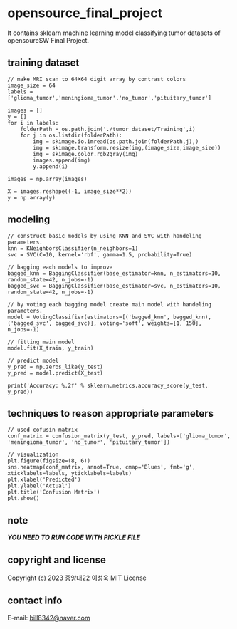 # opensource_final_project
It contains sklearn machine learning model classifying tumor datasets of opensoureSW Final Project.

## training dataset
```
// make MRI scan to 64X64 digit array by contrast colors
image_size = 64
labels = ['glioma_tumor','meningioma_tumor','no_tumor','pituitary_tumor']

images = []
y = []
for i in labels:
    folderPath = os.path.join('./tumor_dataset/Training',i)
    for j in os.listdir(folderPath):
        img = skimage.io.imread(os.path.join(folderPath,j),)
        img = skimage.transform.resize(img,(image_size,image_size))
        img = skimage.color.rgb2gray(img)
        images.append(img)
        y.append(i)
        
images = np.array(images)

X = images.reshape((-1, image_size**2))
y = np.array(y)
```

## modeling
```
// construct basic models by using KNN and SVC with handeling parameters.
knn = KNeighborsClassifier(n_neighbors=1)
svc = SVC(C=10, kernel='rbf', gamma=1.5, probability=True)

// bagging each models to improve
bagged_knn = BaggingClassifier(base_estimator=knn, n_estimators=10, random_state=42, n_jobs=-1)
bagged_svc = BaggingClassifier(base_estimator=svc, n_estimators=10, random_state=42, n_jobs=-1)

// by voting each bagging model create main model with handeling parameters.
model = VotingClassifier(estimators=[('bagged_knn', bagged_knn), ('bagged_svc', bagged_svc)], voting='soft', weights=[1, 150], n_jobs=-1)

// fitting main model
model.fit(X_train, y_train)

// predict model
y_pred = np.zeros_like(y_test)
y_pred = model.predict(X_test)

print('Accuracy: %.2f' % sklearn.metrics.accuracy_score(y_test, y_pred))
```

## techniques to reason appropriate parameters
```
// used cofusin matrix
conf_matrix = confusion_matrix(y_test, y_pred, labels=['glioma_tumor', 'meningioma_tumor', 'no_tumor', 'pituitary_tumor'])

// visualization
plt.figure(figsize=(8, 6))
sns.heatmap(conf_matrix, annot=True, cmap='Blues', fmt='g', xticklabels=labels, yticklabels=labels)
plt.xlabel('Predicted')
plt.ylabel('Actual')
plt.title('Confusion Matrix')
plt.show()
```

## note
***YOU NEED TO RUN CODE WITH PICKLE FILE***

## copyright and license
Copyright (c) 2023 중앙대22 이성욱
MIT License

## contact info
E-mail: bill8342@naver.com

